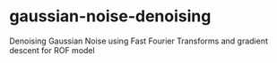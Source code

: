 # gaussian-noise-denoising
 Denoising Gaussian Noise using Fast Fourier Transforms and gradient descent for ROF model
